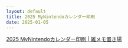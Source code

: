 ```yaml
---
layout: default
title: 2025 MyNintendoカレンダー印刷
date: 2025-01-05
---
```

[2025 MyNintendoカレンダー印刷 \| 雑メモ置き場](https://daenomo.github.io/2025/01/05/2025CalendarMyNintendoPrint.html)